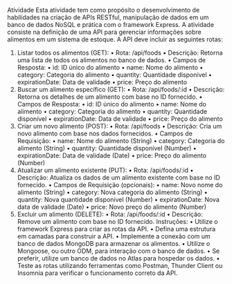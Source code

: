 Atividade
Esta atividade tem como propósito o desenvolvimento de habilidades na criação
de APIs RESTful, manipulação de dados em um banco de dados NoSQL e prática
com o framework Express. A atividade consiste na definição de uma API para
gerenciar informações sobre alimentos em um sistema de estoque. A API deve
incluir as seguintes rotas:
1. Listar todos os alimentos (GET):
• Rota: /api/foods
• Descrição: Retorna uma lista de todos os alimentos no banco de
dados.
• Campos de Resposta:
• id: ID único do alimento
• name: Nome do alimento
• category: Categoria do alimento
• quantity: Quantidade disponível
• expirationDate: Data de validade
• price: Preço do alimento
2. Buscar um alimento específico (GET):
• Rota: /api/foods/:id
• Descrição: Retorna os detalhes de um alimento com base no ID
fornecido.
• Campos de Resposta:
• id: ID único do alimento
• name: Nome do alimento
• category: Categoria do alimento
• quantity: Quantidade disponível
• expirationDate: Data de validade
• price: Preço do alimento
3. Criar um novo alimento (POST):
• Rota: /api/foods
• Descrição: Cria um novo alimento com base nos dados fornecidos.
• Campos de Requisição:
• name: Nome do alimento (String)
• category: Categoria do alimento (String)
• quantity: Quantidade disponível (Number)
• expirationDate: Data de validade (Date)
• price: Preço do alimento (Number)
4. Atualizar um alimento existente (PUT):
• Rota: /api/foods/:id
• Descrição: Atualiza os dados de um alimento existente com base
no ID fornecido.
• Campos de Requisição (opcionais):
• name: Novo nome do alimento (String)
• category: Nova categoria do alimento (String)
• quantity: Nova quantidade disponível (Number)
• expirationDate: Nova data de validade (Date)
• price: Novo preço do alimento (Number)
5. Excluir um alimento (DELETE):
• Rota: /api/foods/:id
• Descrição: Remove um alimento com base no ID fornecido.
Instruções:
• Utilize o framework Express para criar as rotas da API.
• Defina uma estrutura em camadas para construir a API.
• Implemente a conexão com um banco de dados MongoDB para
armazenar os alimentos.
• Utilize o Mongoose, ou outro ODM, para interação com o banco de
dados.
• Se preferir, utilize um banco de dados no Atlas para hospedar os dados.
• Teste as rotas utilizando ferramentas como Postman, Thunder Client ou
Insomnia para verificar o funcionamento correto da API.

